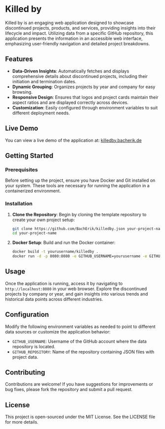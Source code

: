 # Killed by

Killed by is an engaging web application designed to showcase discontinued projects, products, and services, providing insights into their lifecycle and impact. Utilizing data from a specific GitHub repository, this application presents the information in an accessible web interface, emphasizing user-friendly navigation and detailed project breakdowns.

## Features

- **Data-Driven Insights**: Automatically fetches and displays comprehensive details about discontinued projects, including their initiation and termination dates.
- **Dynamic Grouping**: Organizes projects by year and company for easy browsing.
- **Responsive Design**: Ensures that logos and project cards maintain their aspect ratios and are displayed correctly across devices.
- **Customization**: Easily configured through environment variables to suit different deployment needs.

## Live Demo

You can view a live demo of the application at: [killedby.bacherik.de](http://killedby.bacherik.de)

## Getting Started

### Prerequisites

Before setting up the project, ensure you have Docker and Git installed on your system. These tools are necessary for running the application in a containerized environment.

### Installation

1. **Clone the Repository**:
   Begin by cloning the template repository to create your own project setup:
   ```bash
   git clone https://github.com/BachErik/killedby.json your-project-name
   cd your-project-name
   ```

2. **Docker Setup**:
   Build and run the Docker container:
   ```bash
   docker build -t yourusername/killedby .
   docker run -d -p 8080:8080 -e GITHUB_USERNAME=yourusername -e GITHUB_REPOSITORY=your-repo.json yourusername/killedby
   ```

## Usage

Once the application is running, access it by navigating to `http://localhost:8080` in your web browser. Explore the discontinued projects by company or year, and gain insights into various trends and historical data points across different industries.

## Configuration

Modify the following environment variables as needed to point to different data sources or customize the application behavior:
- `GITHUB_USERNAME`: Username of the GitHub account where the data repository is located.
- `GITHUB_REPOSITORY`: Name of the repository containing JSON files with project data.

## Contributing

Contributions are welcome! If you have suggestions for improvements or bug fixes, please fork the repository and submit a pull request.

## License

This project is open-sourced under the MIT License. See the LICENSE file for more details.
